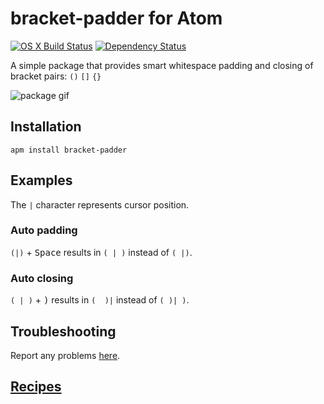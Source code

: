 # bracket-padder for Atom
[![OS X Build Status](https://travis-ci.org/viablelab/bracket-padder.svg?branch=master)](https://travis-ci.org/viablelab/bracket-padder)
[![Dependency Status](https://david-dm.org/viablelab/bracket-padder.svg)](https://david-dm.org/viablelab/bracket-padder)

A simple package that provides smart whitespace padding and closing of bracket pairs: `()` `[]` `{}`

![package gif](https://cloud.githubusercontent.com/assets/6108538/22630998/56e3f60e-ec05-11e6-8e5b-53c99e36f46c.gif)

## Installation
`apm install bracket-padder`

## Examples
The `|` character represents cursor position.

### Auto padding
`(|)` + <kbd>Space</kbd> results in `( | )` instead of `( |)`.

### Auto closing
`( | )` + <kbd>)</kbd> results in `(  )|` instead of `( )| )`.

## Troubleshooting
Report any problems [here](https://github.com/viablelab/bracket-padder/issues).

## [Recipes](https://github.com/viablelab/bracket-padder/wiki#recipes)
